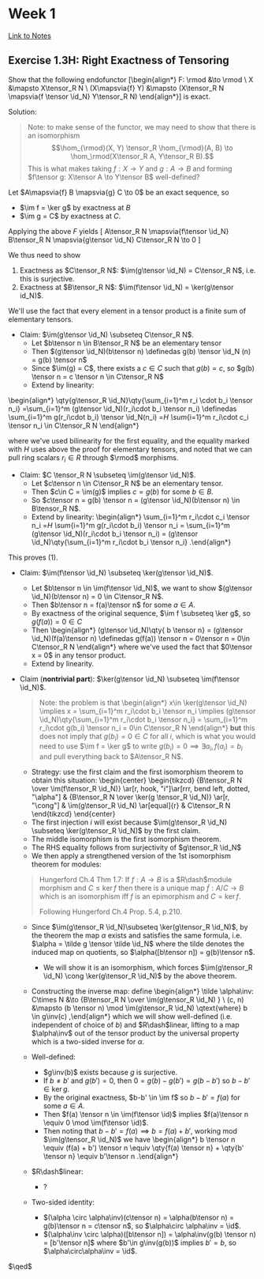 
# Week 1

[Link to Notes](http://math.stanford.edu/~vakil/216blog/FOAGnov1817public.pdf)



## Exercise 1.3H: Right Exactness of Tensoring

Show that the following endofunctor
\[\begin{align*}
F: \rmod &\to \rmod \\
X &\mapsto X\tensor_R N \\
(X\mapsvia{f} Y) &\mapsto (X\tensor_R N \mapsvia{f \tensor \id_N} Y\tensor_R N)
\end{align*}\]
is exact.

Solution:

> Note: to make sense of the functor, we may need to show that there is an isomorphism $$\hom_{\rmod}(X, Y) \tensor_R \hom_{\rmod}(A, B) \to \hom_\rmod(X\tensor_R A, Y\tensor_R B).$$
> This is what makes taking $f:X\to Y$ and $g:A\to B$ and forming $f\tensor g: X\tensor A \to Y\tensor B$ well-defined?

Let $A\mapsvia{f} B \mapsvia{g} C \to 0$ be an exact sequence, so

- $\im f = \ker g$ by exactness at $B$
- $\im g = C$ by exactness at $C$.

Applying the above $F$ yields
\[
A\tensor_R N \mapsvia{f\tensor \id_N} B\tensor_R N \mapsvia{g\tensor \id_N} C\tensor_R N \to 0
\]

We thus need to show

1. Exactness as $C\tensor_R N$: $\im(g\tensor \id_N) = C\tensor_R N$, i.e. this is surjective.
2. Exactness at $B\tensor_R N$: $\im(f\tensor \id_N) = \ker(g\tensor id_N)$.

We'll use the fact that every element in a tensor product is a finite sum of elementary tensors.

- Claim: $\im(g\tensor \id_N) \subseteq C\tensor_R N$.
  - Let $b\tensor n \in B\tensor_R N$ be an elementary tensor
  - Then $(g\tensor \id_N)(b\tensor n) \definedas g(b) \tensor \id_N (n) = g(b) \tensor n$
  - Since $\im(g) = C$, there exists a $c\in C$ such that $g(b) = c$, so $g(b) \tensor n = c \tensor n \in C\tensor_R N$
  - Extend by linearity:

\begin{align*}
\qty{g\tensor_R \id_N}\qty{\sum_{i=1}^m r_i \cdot b_i \tensor n_i} =\sum_{i=1}^m (g\tensor \id_N)(r_i\cdot b_i \tensor n_i) \definedas \sum_{i=1}^m g(r_i\cdot b_i) \tensor \id_N(n_i) =_H \sum_{i=1}^m r_i\cdot c_i \tensor n_i \in C\tensor_R N
\end{align*}

  where we've used bilinearity for the first equality, and the equality marked with $H$ uses above the proof for elementary tensors, and noted that we can pull ring scalars $r_i\in R$ through $\rmod$ morphisms.
- Claim: $C \tensor_R N \subseteq \im(g\tensor \id_N)$.
  - Let $c\tensor n \in C\tensor_R N$ be an elementary tensor.
  - Then $c\in C = \im(g)$ implies $c = g(b)$ for some $b\in B$.
  - So $c\tensor n = g(b) \tensor n = (g\tensor \id_N)(b\tensor n) \in B\tensor_R N$.
  - Extend by linearity:
  \begin{align*}
  \sum_{i=1}^m r_i\cdot c_i \tensor n_i =_H \sum_{i=1}^m g(r_i\cdot b_i) \tensor n_i = \sum_{i=1}^m (g\tensor \id_N)(r_i\cdot b_i \tensor n_i) = (g\tensor \id_N)\qty{\sum_{i=1}^m r_i\cdot b_i \tensor n_i}
  .\end{align*}

This proves (1).

- Claim: $\im(f\tensor \id_N) \subseteq \ker(g\tensor \id_N)$.
  - Let $b\tensor n \in \im(f\tensor \id_N)$, we want to show $(g\tensor \id_N)(b\tensor n) = 0 \in C\tensor_R N$.
  - Then $b\tensor n = f(a)\tensor n$ for some $a\in A$.
  - By exactness of the original sequence, $\im f \subseteq \ker g$, so $g(f(a)) = 0 \in C$
  - Then
  \begin{align*}
  (g\tensor \id_N)\qty{ b \tensor n} = (g\tensor \id_N)(f(a)\tensor n) \definedas g(f(a)) \tensor n = 0\tensor n = 0\in C\tensor_R N
  \end{align*}
  where we've used the fact that $0\tensor x = 0$ in any tensor product.
  - Extend by linearity.

- Claim (**nontrivial part**): $\ker(g\tensor \id_N) \subseteq \im(f\tensor \id_N)$.

  > Note: the problem is that
  \begin{align*}
  x\in \ker(g\tensor \id_N) \implies x = \sum_{i=1}^m r_i\cdot b_i \tensor n_i \implies (g\tensor \id_N)\qty{\sum_{i=1}^m r_i\cdot b_i \tensor n_i} = \sum_{i=1}^m r_i\cdot g(b_i) \tensor n_i = 0\in C\tensor_R N
  \end{align*}
  **but** this does not imply that $g(b_i) = 0\in C$ for all $i$, which is what you would need to use $\im f = \ker g$ to write $g(b_i) = 0\implies \exists a_i, f(a_i) = b_i$ and pull everything back to $A\tensor_R N$.

  - Strategy: use the first claim and the first isomorphism theorem to obtain this situation:
  \begin{center}
  \begin{tikzcd}
{B\tensor_R N \over \im(f\tensor_R \id_N)} \ar[r, hook, "i"]\ar[rrr, bend left, dotted, "\alpha"] & {B\tensor_R N \over \ker(g \tensor_R \id_N)} \ar[r, "\cong"] & \im(g\tensor_R \id_N) \ar[equal]{r} & C\tensor_R N
  \end{tikzcd}
  \end{center}
  - The first injection $i$ will exist because $\im(g\tensor_R \id_N) \subseteq \ker(g\tensor_R \id_N)$ by the first claim.
  - The middle isomorphism is the first isomorphism theorem.
  - The RHS equality follows from surjectivity of $g\tensor_R \id_N$
  - We then apply a strengthened version of the 1st isomorphism theorem for modules:

  > Hungerford Ch.4 Thm 1.7: If $f:A\to B$ is a $R\dash$module morphism and $C\leq \ker f$ then there is a unique map $\tilde f: A/C\to B$ which is an isomorphism iff $f$ is an epimorphism and $C = \ker f$.
  >
  > Following Hungerford Ch.4 Prop. 5.4, p.210.

  - Since $\im(g\tensor_R \id_N)\subseteq \ker(g\tensor_R \id_N)$, by the theorem the map $\alpha$ exists and satisfies the same formula, i.e. $\alpha = \tilde g \tensor \tilde \id_N$ where the tilde denotes the induced map on quotients, so $\alpha([b\tensor n]) = g(b)\tensor n$.
    - We will show it is an isomorphism, which forces $\im(g\tensor_R \id_N) \cong \ker(g\tensor_R \id_N)$ by the above theorem.
  - Constructing the inverse map: define
  \begin{align*}
  \tilde \alpha\inv: C\times N &\to {B\tensor_R N \over \im(g\tensor_R \id_N) } \\
  (c, n) &\mapsto (b \tensor n)  \mod \im(g\tensor_R \id_N) \qtext{where} b \in g\inv(c)
  ,\end{align*}
  which we will show well-defined (i.e. independent of choice of $b$) and $R\dash$linear, lifting to a map $\alpha\inv$ out of the tensor product by the universal property which is a two-sided inverse for $\alpha$.

  - Well-defined:
    - $g\inv(b)$ exists because $g$ is surjective.
    - If $b\neq b'$ and $g(b') = 0$, then $0 = g(b) - g(b') = g(b-b')$ so $b-b' \in \ker g$.
    - By the original exactness, $b-b' \in \im f$ so $b-b' = f(a)$ for some $a\in A$.
    - Then $f(a) \tensor n \in \im(f\tensor \id)$ implies $f(a)\tensor n \equiv 0 \mod \im(f\tensor \id)$.
    - Then noting that $b-b' = f(a) \implies b = f(a) + b'$, working mod $\im(g\tensor_R \id_N)$ we have
    \begin{align*}
    b \tensor n \equiv (f(a) + b') \tensor n \equiv \qty{f(a) \tensor n} + \qty{b' \tensor n} \equiv b'\tensor n
    .\end{align*}
  - $R\dash$linear:
    - ?
  - Two-sided identity:
    - $(\alpha \circ \alpha\inv)(c\tensor n) = \alpha(b\tensor n) = g(b)\tensor n = c\tensor n$, so $\alpha\circ \alpha\inv = \id$.
    - $(\alpha\inv \circ \alpha)([b\tensor n]) = \alpha\inv(g(b) \tensor n) = [b'\tensor n]$ where $b'\in g\inv(g(b))$ implies $b'=b$, so $\alpha\circ\alpha\inv = \id$.

$\qed$
